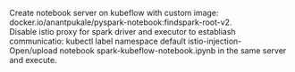 Create notebook server on kubeflow with custom image: docker.io/anantpukale/pyspark-notebook:findspark-root-v2.      
Disable istio proxy for spark driver and executor to establiash communicatio: kubectl label namespace default istio-injection-
Open/upload notebook spark-kubeflow-notebook.ipynb in the same server and execute.
